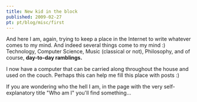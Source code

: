 ```yaml
---
title: New kid in the block
published: 2009-02-27
pt: pt/blog/misc/first
---
```


And here I am, again, trying to keep a place in the Internet to write whatever comes to my mind.
And indeed several things come to my mind :)
Technology, Computer Science, Music (classical or not), Philosophy, and of course, **day-to-day ramblings.**

I now have a computer that can be carried along throughout the house and used on the couch.
Perhaps this can help me fill this place with posts :)

If you are wondering who the hell I am, in the page with the very self-explanatory title "Who am I" you'll find something...

